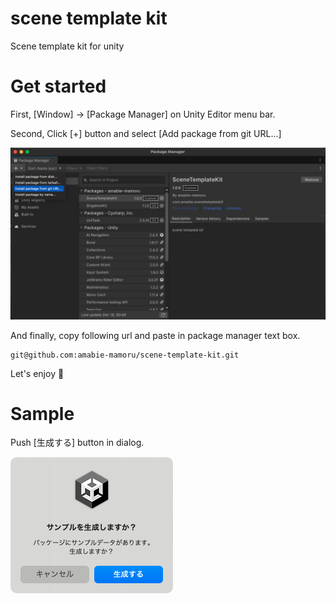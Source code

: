 # scene template kit

Scene template kit for unity

# Get started

First, [Window] -> [Package Manager] on Unity Editor menu bar.

Second, Click [+] button and select [Add package from git URL...]

![](./Documentation~/images/add-package-from-git-url.png)

And finally, copy following url and paste in package manager text box.

```
git@github.com:amabie-mamoru/scene-template-kit.git
```

Let's enjoy 🧜

# Sample

Push [生成する] button in dialog.

![](./Documentation~/images/generate-sample-dialog.png)
